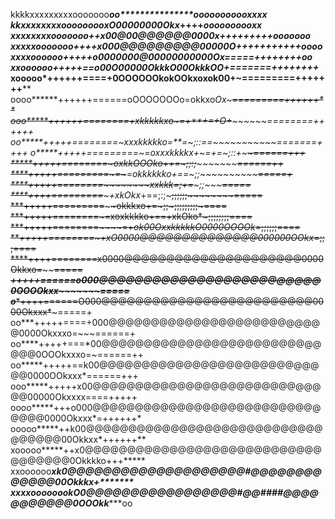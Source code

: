 kkkkxxxxxxxxxooooooo**********o**o*****************ooooooooooxxxx
kkxxxxxxxxooooooo*******oxO00000000Okx*++++***********oooooooooxx
xxxxxxxxooooooo******++x00@00@@@@@@0000x+++++++++*********ooooooo
xxxxxooooooo******++++x000@@@@@@@@@00000O*+++++++++++********oooo
xxxxoooooo******+++++o0000000@00000000000Ox=====++++++++*******oo
xxoooooo******+++++==o00O00000OkkkO00OkkkOO+=======++++++++******
xooooo*****++++++====+0OOOOOOkokOOkxoxok00+~=========+++++++****
oooo******++++++======oOOOOOOOo=okkxo****Ox~~~~~=========++++++**
ooo*****++++++========+xkkkkkxo~=+**+=~~+O+~~~~~~~~========++++++
oo*****+++++========~*xxxkkkkko*=**=~;::=*=~~~~~~~~~~~=======++++
o*****+++++=========~=oxxxkkkkx+~=+=~;::*+~~~~~~~~~~~~~~======+++
*****+++++========~~~~~oxkkOOOko++=~;;:;~~~~~~~~~~~~~~~~~======++
****+++++=========~=~~~=okkkkkko+==~;;~*~~~~~~~~~~~~~~~~~~~=====+
****+++++========~~~~~~~~*xxkkk*=~~~~;+=~~~~~~~;;~~~~~~~~~~~=====
****++++=========~~~~~~~~~+xkOkx*+==;:;~~~~~~~;;;;;;~~~~~~~~=====
***+++++=========~~~~~~~~~~okkkxo+=~;;~~~~~;;;;;;;;;~~~~~~~~~====
***+++++========~~~~~~~~~=xoxkkkko+==+xkOko*~;;;;;;;;~~~~~~~~====
***+++++========~~~~=+*ok00OxxkkkkkO0000OOOOk*=;;;;;;~~~~~~~~====
***+++++========~+xO0000@@@@@@@@@@@@@@000000OOkx*=;;;~~~~~~~~====
****++++========x0000@@@@@@@@@@@@@@@@@@@@@0000Okkxo=~~~~~~~~=====
****+++++======o000@@@@@@@@@@@@@@@@@@@@@@@@@0OOOOkxx*~~~~~~~=====
o****++++======O000@@@@@@@@@@@@@@@@@@@@@@@@@0000Okxxx*~~~~~=====+
oo***+++++====+000@@@@@@@@@@@@@@@@@@@@@@@@@@0000Okxxxo=~~~======+
oo****+++++===*00@@@@@@@@@@@@@@@@@@@@@@@@@@@@@0OOOkxxxo=~======++
oo*****+++++==k00@@@@@@@@@@@@@@@@@@@@@@@@@@@@0000OOkxxx*======+++
ooo*****+++++x00@@@@@@@@@@@@@@@@@@@@@@@@@@@@@00000Okxxxx====+++++
oooo*****+++o000@@@@@@@@@@@@@@@@@@@@@@@@@@@@@@@0000Okxxx*=++++++*
ooooo*****++k00@@@@@@@@@@@@@@@@@@@@@@@@@@@@@@@@@@00Okkxx*++++++**
xooooo*****++x0@@@@@@@@@@@@@@@@@@@@@@@@@@@@@@@@@@@0Okkkko+++*****
xxoooooo*****xk0@@@@@@@@@@@@@@@@@@@@#@@@@@@@@@@@@@00Okkkx+*******
xxxxoooooo**okO0@@@@@@@@@@@@@@@@@#@@####@@@@@@@@@@@0OOOkk******oo




